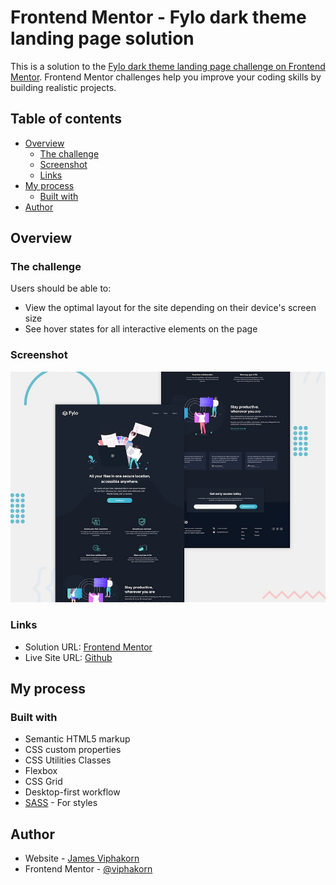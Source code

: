# Frontend Mentor - Fylo dark theme landing page solution

This is a solution to the [Fylo dark theme landing page challenge on Frontend Mentor](https://www.frontendmentor.io/challenges/fylo-dark-theme-landing-page-5ca5f2d21e82137ec91a50fd). Frontend Mentor challenges help you improve your coding skills by building realistic projects.

## Table of contents

- [Overview](#overview)
  - [The challenge](#the-challenge)
  - [Screenshot](#screenshot)
  - [Links](#links)
- [My process](#my-process)
  - [Built with](#built-with)
- [Author](#author)

## Overview

### The challenge

Users should be able to:

- View the optimal layout for the site depending on their device's screen size
- See hover states for all interactive elements on the page

### Screenshot

![](./design/desktop-preview.jpg)

### Links

- Solution URL: [Frontend Mentor](https://www.frontendmentor.io/solutions/fylo-dark-theme-landing-page-solution-7KYw30VlPi)
- Live Site URL: [Github](https://viphakorn.github.io/fylo-dark-theme-landing-page-master/)

## My process

### Built with

- Semantic HTML5 markup
- CSS custom properties
- CSS Utilities Classes
- Flexbox
- CSS Grid
- Desktop-first workflow
- [SASS](https://sass-lang.com/) - For styles

## Author

- Website - [James Viphakorn](https://james-viphakorn.web.app/)
- Frontend Mentor - [@viphakorn](https://www.frontendmentor.io/profile/viphakorn)

